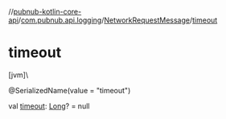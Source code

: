 //[pubnub-kotlin-core-api](../../../index.md)/[com.pubnub.api.logging](../index.md)/[NetworkRequestMessage](index.md)/[timeout](timeout.md)

# timeout

[jvm]\

@SerializedName(value = &quot;timeout&quot;)

val [timeout](timeout.md): [Long](https://kotlinlang.org/api/core/kotlin-stdlib/kotlin/-long/index.html)? = null
